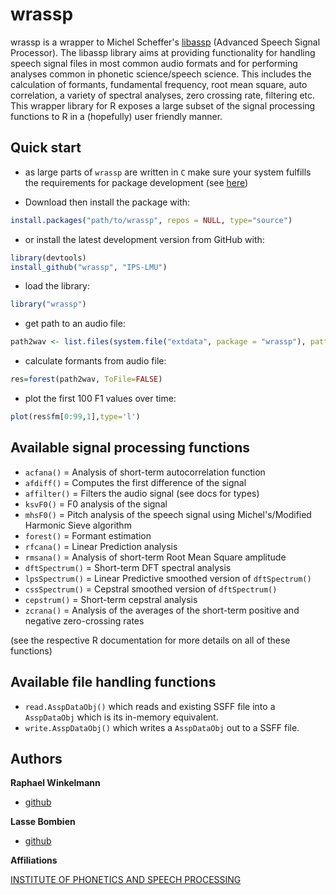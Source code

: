 # wrassp

wrassp is a wrapper to Michel Scheffer's [libassp](http://libassp.sourceforge.net/) (Advanced Speech Signal Processor). The libassp library aims at providing functionality for handling speech signal files in most common audio formats and for performing analyses common in phonetic science/speech science. This includes the calculation of formants, fundamental frequency, root mean square, auto correlation, a variety of spectral analyses, zero crossing rate, filtering etc. This wrapper library for R exposes a large subset of the signal processing functions to R in a (hopefully) user friendly manner.


## Quick start

* as large parts of `wrassp` are written in `C` make sure your system fulfills the requirements for package development (see [here](http://www.rstudio.com/ide/docs/packages/prerequisites))

* Download then install the package with: 
```r
install.packages("path/to/wrassp", repos = NULL, type="source")
```

* or install the latest development version from GitHub with:
```r
library(devtools)
install_github("wrassp", "IPS-LMU")
```

* load the library: 
```r
library("wrassp")
```

* get path to an audio file: 
```r
path2wav <- list.files(system.file("extdata", package = "wrassp"), pattern = glob2rx("*.wav"), full.names = TRUE)[1]
```

* calculate formants from audio file: 
```r
res=forest(path2wav, ToFile=FALSE)
```

* plot the first 100 F1 values over time: 
```r
plot(res$fm[0:99,1],type='l')
```

## Available signal processing functions

+ `acfana()` = Analysis of short-term autocorrelation function
+ `afdiff()` = Computes the first difference of the signal
+ `affilter()` = Filters the audio signal (see docs for types)
+ `ksvF0()` = F0 analysis of the signal
+ `mhsF0()` = Pitch analysis of the speech signal using Michel's/Modified Harmonic Sieve algorithm
+ `forest()` = Formant estimation
+ `rfcana()` = Linear Prediction analysis
+ `rmsana()` = Analysis of short-term Root Mean Square amplitude
+ `dftSpectrum()` = Short-term DFT spectral analysis
+ `lpsSpectrum()` = Linear Predictive smoothed version of `dftSpectrum()`
+ `cssSpectrum()` = Cepstral smoothed version of `dftSpectrum()`
+ `cepstrum()` = Short-term cepstral analysis
+ `zcrana()` = Analysis of the averages of the short-term positive and negative zero-crossing rates

(see the respective R documentation for more details on all of these functions)

## Available file handling functions

+ `read.AsspDataObj()` which reads and existing SSFF file into a `AsspDataObj` which is its in-memory equivalent.
+ `write.AsspDataObj()` which writes a `AsspDataObj` out to a SSFF file.

## Authors

**Raphael Winkelmann**

+ [github](http://github.com/raphywink)

**Lasse Bombien**

+ [github](http://github.com/quabolasse)


**Affiliations**

[INSTITUTE OF PHONETICS AND SPEECH PROCESSING](http://www.phonetik.uni-muenchen.de/)